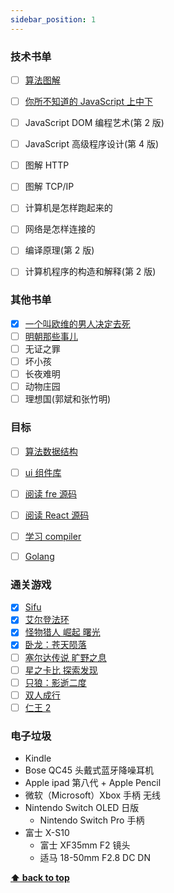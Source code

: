 ```yaml
---
sidebar_position: 1
---
```


### 技术书单

- [ ] [算法图解](https://github.com/egonSchiele/grokking_algorithms)
- [ ] [你所不知道的 JavaScript 上中下](https://github.com/getify/You-Dont-Know-JS)
- [ ] JavaScript DOM 编程艺术(第 2 版)
- [ ] JavaScript 高级程序设计(第 4 版)

- [ ] 图解 HTTP
- [ ] 图解 TCP/IP
- [ ] 计算机是怎样跑起来的
- [ ] 网络是怎样连接的

- [ ] 编译原理(第 2 版)
- [ ] 计算机程序的构造和解释(第 2 版)

### 其他书单

- [x] [一个叫欧维的男人决定去死](https://book.douban.com/subject/26672693/)
- [ ] [明朝那些事儿](https://book.douban.com/subject/3674537/)
- [ ] 无证之罪
- [ ] 坏小孩
- [ ] 长夜难明
- [ ] 动物庄园
- [ ] 理想国(郭斌和张竹明)

### 目标

- [ ] [算法数据结构](https://github.com/z9956/algorithms)
- [ ] [ui 组件库](https://github.com/z9956/simple-ui)

- [ ] [阅读 fre 源码](https://github.com/z9956/diy-fre)
- [ ] [阅读 React 源码](https://github.com/z9956/diy-react)
- [ ] [学习 compiler](https://github.com/z9956/tiny-compiler)
- [ ] [Golang](https://github.com/z9956/go-learning)

[//]: # '- [ ] 程序员的数学 1、2、3'
[//]: # '- [ ] 离线数学及其应用'

### 通关游戏

- [x] [Sifu](<https://zh.wikipedia.org/wiki/%E5%B8%88%E7%88%B6_(%E6%B8%B8%E6%88%8F)>)
- [x] [艾尔登法环](https://zh.wikipedia.org/wiki/%E8%89%BE%E7%88%BE%E7%99%BB%E6%B3%95%E7%92%B0)
- [x] [怪物猎人 崛起 曙光](https://zh.wikipedia.org/wiki/%E9%AD%94%E7%89%A9%E7%8D%B5%E4%BA%BA_%E5%B4%9B%E8%B5%B7)
- [x] [卧龙：苍天陨落](https://zh.wikipedia.org/wiki/%E5%8D%A7%E9%BE%99%EF%BC%9A%E8%8B%8D%E5%A4%A9%E9%99%A8%E8%90%BD)
- [ ] [塞尔达传说 旷野之息](https://zh.wikipedia.org/wiki/%E5%A1%9E%E5%B0%94%E8%BE%BE%E4%BC%A0%E8%AF%B4_%E6%97%B7%E9%87%8E%E4%B9%8B%E6%81%AF)
- [ ] [星之卡比 探索发现](https://zh.wikipedia.org/zh-cn/%E6%98%9F%E4%B9%8B%E5%8D%A1%E6%AF%94_%E6%8E%A2%E7%B4%A2%E7%99%BC%E7%8F%BE)
- [ ] [只狼：影逝二度](https://zh.wikipedia.org/zh-cn/%E9%9A%BB%E7%8B%BC%EF%BC%9A%E6%9A%97%E5%BD%B1%E9%9B%99%E6%AD%BB)
- [ ] [双人成行](https://zh.wikipedia.org/zh-cn/%E5%8F%8C%E4%BA%BA%E6%88%90%E8%A1%8C)
- [ ] [仁王 2](https://zh.wikipedia.org/wiki/%E4%BB%81%E7%8E%8B2)

### 电子垃圾

- Kindle
- Bose QC45 头戴式蓝牙降噪耳机
- Apple ipad 第八代 + Apple Pencil
- 微软（Microsoft）Xbox 手柄 无线
- Nintendo Switch OLED 日版
  - Nintendo Switch Pro 手柄
- 富士 X-S10
  - 富士 XF35mm F2 镜头
  - 适马 18-50mm F2.8 DC DN

**[⬆ back to top](#技术书单)**
